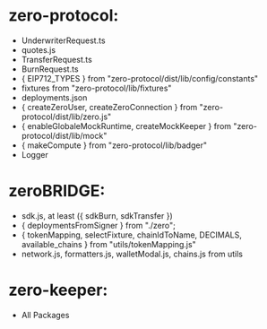# zero-protocol: 

- UnderwriterRequest.ts
- quotes.js
- TransferRequest.ts
- BurnRequest.ts
- { EIP712_TYPES } from "zero-protocol/dist/lib/config/constants"
- fixtures from "zero-protocol/lib/fixtures"
- deployments.json
- { createZeroUser, createZeroConnection } from "zero-protocol/dist/lib/zero.js"
- { enableGlobaleMockRuntime, createMockKeeper } from "zero-protocol/dist/lib/mock"
- { makeCompute } from "zero-protocol/lib/badger"
- Logger

# zeroBRIDGE:

- sdk.js, at least ({ sdkBurn, sdkTransfer })
- { deploymentsFromSigner } from "./zero";
- { tokenMapping, selectFixture, chainIdToName, DECIMALS, available_chains } from "utils/tokenMapping.js"
- network.js, formatters.js, walletModal.js, chains.js from utils

# zero-keeper:

- All Packages
